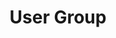 ---
title: User Group
excerpt: >-
  The new user group (version 2) solves the use cases of both B2B loyalty and
  B2C loyalty unlike the previous version which was designed for B2C cases. This
  resource contains APIs to manage user groups.
deprecated: false
hidden: false
metadata:
  title: ''
  description: ''
  robots: index
next:
  description: ''
---